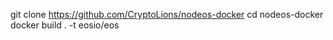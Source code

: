 git clone https://github.com/CryptoLions/nodeos-docker
cd nodeos-docker
docker build . -t eosio/eos
